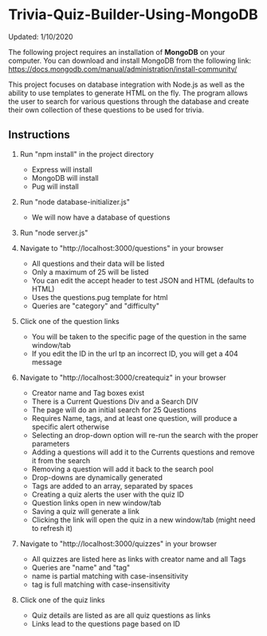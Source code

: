 # Trivia-Quiz-Builder-Using-MongoDB

Updated: 1/10/2020

The following project requires an installation of **MongoDB** on your computer. You can download and install MongoDB from the following link: https://docs.mongodb.com/manual/administration/install-community/

This project focuses on database integration with Node.js as well as the ability to use templates to generate HTML on the fly. The program allows the user to search for various questions through the database and create their own collection of these questions to be used for trivia. 

## Instructions

1. Run "npm install" in the project directory
   - Express will install
   - MongoDB will install
   - Pug will install

2. Run "node database-initializer.js"
   - We will now have a database of questions
   
3. Run "node server.js"

4. Navigate to "http://localhost:3000/questions" in your browser
   - All questions and their data will be listed
   - Only a maximum of 25 will be listed
   - You can edit the accept header to test JSON and HTML (defaults to HTML)
   - Uses the questions.pug template for html
   - Queries are "category" and "difficulty"

5. Click one of the question links
   - You will be taken to the specific page of the question in the same window/tab
   - If you edit the ID in the url tp an incorrect ID, you will get a 404 message

6. Navigate to "http://localhost:3000/createquiz" in your browser
   - Creator name and Tag boxes exist
   - There is a Current Questions Div and a Search DIV
   - The page will do an initial search for 25 Questions
   - Requires Name, tags, and at least one question, will produce a specific alert otherwise
   - Selecting an drop-down option will re-run the search with the proper parameters
   - Adding a questions will add it to the Currents questions and remove it from the search
   - Removing a question will add it back to the search pool
   - Drop-downs are dynamically generated
   - Tags are added to an array, separated by spaces
   - Creating a quiz alerts the user with the quiz ID
   - Question links open in new window/tab
   - Saving a quiz will generate a link
   - Clicking the link will open the quiz in a new window/tab (might need to refresh it)

7. Navigate to "http://localhost:3000/quizzes" in your browser
   - All quizzes are listed here as links with creator name and all Tags
   - Queries are "name" and "tag"
   - name is partial matching with case-insensitivity
   - tag is full matching with case-insensitivity

8. Click one of the quiz links
   - Quiz details are listed as are all quiz questions as links
   - Links lead to the questions page based on ID

